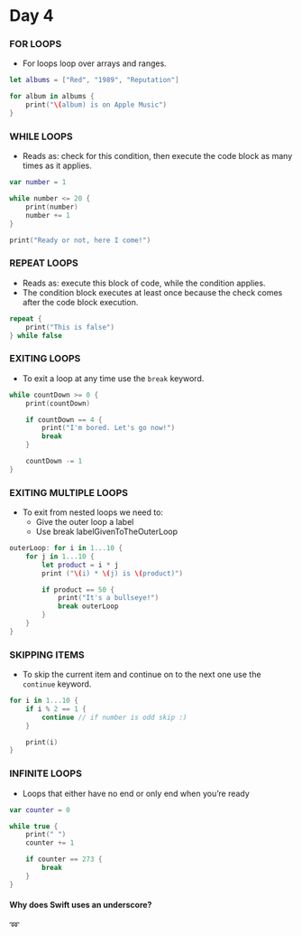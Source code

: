 # Day 4
### FOR LOOPS
- For loops loop over arrays and ranges.
```swift
let albums = ["Red", "1989", "Reputation"]

for album in albums {
    print("\(album) is on Apple Music")
}
```
### WHILE LOOPS
- Reads as: check for this condition, then execute the code block as many times as it applies.
```swift
var number = 1

while number <= 20 {
    print(number)
    number += 1
}

print("Ready or not, here I come!")
```
### REPEAT LOOPS
- Reads as: execute this block of code, while the condition applies.
- The condition block executes at least once because the check comes after the code block execution.

```swift
repeat {
    print("This is false")
} while false
```
### EXITING LOOPS
- To exit a loop at any time use the `break` keyword.

```swift
while countDown >= 0 {
    print(countDown)

    if countDown == 4 {
        print("I'm bored. Let's go now!")
        break
    }

    countDown -= 1
}
```
### EXITING MULTIPLE LOOPS
- To exit from nested loops we need to:
    - Give the outer loop a label
    - Use break labelGivenToTheOuterLoop
    
```swift
outerLoop: for i in 1...10 {
    for j in 1...10 {
        let product = i * j
        print ("\(i) * \(j) is \(product)")

        if product == 50 {
            print("It's a bullseye!")
            break outerLoop
        }
    }
}
```
### SKIPPING ITEMS
-  To skip the current item and continue on to the next one use the `continue` keyword.
```swift
for i in 1...10 {
    if i % 2 == 1 {
        continue // if number is odd skip :)
    }

    print(i)
}
```
### INFINITE LOOPS
- Loops that either have no end or only end when you’re ready
```swift
var counter = 0

while true {
    print(" ")
    counter += 1

    if counter == 273 {
        break
    }
}
```
#### Why does Swift uses an underscore?

:loop:
